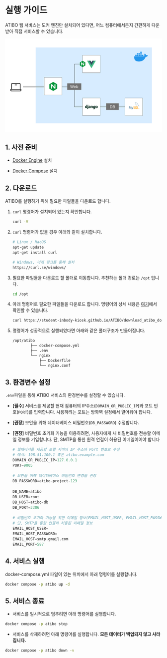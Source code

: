# 실행 가이드

ATIBO 웹 서비스는 도커 엔진만 설치되어 있다면, 어느 컴퓨터에서든지 간편하게 다운받아 직접 서비스할 수 있습니다.

<img src="./assets/images/atibo-architecture.png" alt="atibo-architecture.png" width="600"/>

## 1. 사전 준비

- [Docker Engine](https://docs.docker.com/engine/install/) 설치

- [Docker Compose](https://docs.docker.com/compose/install/) 설치

## 2. 다운로드

ATIBO를 실행하기 위해 필요한 파일들을 다운로드 합니다.

1. `curl` 명령어가 설치되어 있는지 확인합니다.
   ```bash
   curl -V
   ```
2. `curl` 명령어가 없을 경우 아래와 같이 설치합니다.
   ```bash
   # Linux / MacOS
   apt-get update
   apt-get install curl
   ```
   ```bash
   # Windows, 아래 링크를 통해 설치
   https://curl.se/windows/
   ```
3. 필요한 파일들을 다운로드 할 폴더로 이동합니다. 추천하는 폴더 경로는 `/opt` 입니다.

   ```bash
   cd /opt
   ```

4. 아래 명령어로 필요한 파일들을 다운로드 합니다. 명령어의 상세 내용은 [여기](https://github.com/student-inbody-kiosk/ATIBO/blob/gh-pages/download_atibo_docker_compose.sh)에서 확인할 수 있습니다.

   ```bash
   curl https://student-inbody-kiosk.github.io/ATIBO/download_atibo_docker_compose.sh | bash
   ```

5. 명령어가 성공적으로 실행되었다면 아래와 같은 폴더구조가 만들어집니다.
   ```
   /opt/atibo
           ├── docker-compose.yml
           ├── .env
           └── nginx
               ├── Dockerfile
               └── nginx.conf
   ```

## 3. 환경변수 설정

`.env`파일을 통해 ATIBO 서비스의 환경변수를 설정할 수 있습니다.

- **[필수]** 서비스를 제공할 현재 컴퓨터의 IP주소(`DOMAIN_OR_PUBLIC_IP`)와 포트 번호(`PORT`)를 입력합니다. 사용하려는 포트는 방화벽 설정에서 열어둬야 합니다.
- **[권장]** 보안을 위해 데이터베이스 비밀번호(`DB_PASSWORD`) 수정합니다.
- **[권장]** 비밀번호 초기화 기능을 이용하려면, 사용자에게 새 비밀번호를 전송할 이메일 정보를 기입합니다. 단, SMTP을 통한 원격 연결이 허용된 이메일이어야 합니다

  ```python
  # 웹페이지를 제공할 로컬 서버의 IP 주소와 Port 번호로 수정
  # 예시: 198.51.100.1 혹은 atibo.example.com
  DOMAIN_OR_PUBLIC_IP=127.0.0.1
  PORT=9005

  # 보안을 위해 데이터베이스 비밀번호 변경을 권장
  DB_PASSWORD=atibo-project-123

  DB_NAME=atibo
  DB_USER=root
  DB_HOST=atibo-db
  DB_PORT=3306

  # 비밀번호 초기화 기능을 위한 이메일 정보(EMAIL_HOST_USER, EMAIL_HOST_PASSWORD) 입력을 권장
  # 단, SMTP을 통한 연결이 허용된 이메일 정보
  EMAIL_HOST_USER=
  EMAIL_HOST_PASSWORD=
  EMAIL_HOST=smtp.gmail.com
  EMAIL_PORT=587
  ```

## 4. 서비스 실행

docker-compose.yml 파일이 있는 위치에서 아래 명령어를 실행합니다.

```bash
docker compose -p atibo up -d
```

## 5. 서비스 종료

- 서비스를 일시적으로 멈추려면 아래 명령어를 실행합니다.

```bash
docker compose -p atibo stop
```

- 서비스를 삭제하려면 아래 명령어를 실행합니다. **모든 데이터가 백업되지 않고 사라집니다.**

```bash
docker compose -p atibo down -v
```
